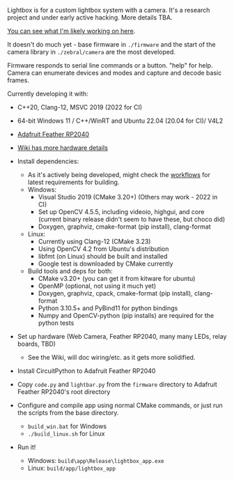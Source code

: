 Lightbox is for a custom lightbox system with a camera.
It's a research project and under early active hacking.
More details TBA.  

[You can see what I'm likely working on here](https://github.com/users/devellison/projects/1).

It doesn't do much yet - base firmware in `./firmware` and the start of the camera
library in `./zebral/camera` are the most developed.

Firmware responds to serial line commands or a button. "help" for help.
Camera can enumerate devices and modes and capture and decode basic frames.

Currently developing it with:
- C++20, Clang-12, MSVC 2019 (2022 for CI)
- 64-bit Windows 11 / C++/WinRT and Ubuntu 22.04 (20.04 for CI)/ V4L2
- [Adafruit Feather RP2040](https://learn.adafruit.com/adafruit-feather-rp2040-pico/circuitpython)
- [Wiki has more hardware details](https://github.com/devellison/lightbox/wiki)

- Install dependencies:
  - As it's actively being developed, might check the [workflows](https://github.com/devellison/lightbox/tree/main/.github/workflows) for latest requirements for building.
  - Windows:
    - Visual Studio 2019 (CMake 3.20+)  (Others may work - 2022 in CI)
    - Set up OpenCV 4.5.5, including videoio, highgui, and core 
      (current binary release didn't seem to have these, but choco did)
    - Doxygen, graphviz, cmake-format (pip install), clang-format
  - Linux:
    - Currently using Clang-12 (CMake 3.23)
    - Using OpenCV 4.2 from Ubuntu's distribution
    - libfmt (on Linux) should be built and installed
    - Google test is downloaded by CMake currently
  - Build tools and deps for both:    
    - CMake v3.20+ (you can get it from kitware for ubuntu)
    - OpenMP (optional, not using it much yet)
    - Doxygen, graphviz, cpack, cmake-format (pip install), clang-format
    - Python 3.10.5+ and PyBind11 for python bindings
    - Numpy and OpenCV-python (pip installs) are required for the python tests
- Set up hardware (Web Camera, Feather RP2040, many many LEDs, relay boards, TBD)
    - See the Wiki, will doc wiring/etc. as it gets more solidified.
- Install CircuitPython to Adafruit Feather RP2040
- Copy `code.py` and `lightbar.py` from the `firmware` directory to Adafruit Feather RP2040's root directory
- Configure and compile app using normal CMake commands, or just run the scripts from the base directory.
  - `build_win.bat` for Windows
  - `./build_linux.sh` for Linux
- Run it!
  - Windows: `build\app\Release\lightbox_app.exe`
  - Linux: `build/app/lightbox_app`
